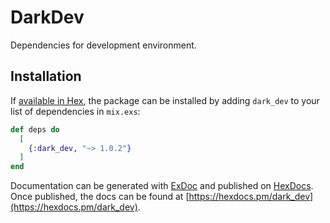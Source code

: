 # DarkDev

Dependencies for development environment.

## Installation

If [available in Hex](https://hex.pm/docs/publish), the package can be installed
by adding `dark_dev` to your list of dependencies in `mix.exs`:

```elixir
def deps do
  [
    {:dark_dev, "~> 1.0.2"}
  ]
end
```

Documentation can be generated with [ExDoc](https://github.com/elixir-lang/ex_doc)
and published on [HexDocs](https://hexdocs.pm). Once published, the docs can
be found at [https://hexdocs.pm/dark_dev](https://hexdocs.pm/dark_dev).

